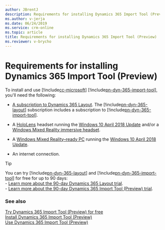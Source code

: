 ```yaml
---
author: JBrentJ
description: Requirements for installing Dynamics 365 Import Tool (Preview)
ms.author: v-jerja
ms.date: 06/24/2019
ms.service: crm-online
ms.topic: article
title: Requirements for installing Dynamics 365 Import Tool (Preview)
ms.reviewer: v-brycho
---
```


# Requirements for installing Dynamics 365 Import Tool (Preview)

To install and use [!include[cc-microsoft](../includes/cc-microsoft.md)] [!include[pn-dyn-365-import-tool](../includes/pn-dyn-365-import-tool.md)], you'll need the following:

- [A subscription to Dynamics 365 Layout](https://docs.microsoft.com/dynamics365/mixed-reality/layout/buy-and-deploy-layout). The 
[!include[pn-dyn-365-layout](../includes/pn-dyn-365-layout.md)] subscription includes a subscription to [!include[pn-dyn-365-import-tool](../includes/pn-dyn-365-import-tool.md)].
 
- A [HoloLens](https://www.microsoft.com/hololens) headset running the [Windows 10 April 2018 Update](https://support.microsoft.com/help/12643) and/or a [Windows Mixed Reality immersive headset](https://www.microsoft.com/windows/windows-mixed-reality). 

- A [Windows Mixed Reality–ready PC](https://www.microsoft.com/windows/windows-mixed-reality-devices#wmrpcs) running the [Windows 10 April 2018 Update](https://support.microsoft.com/help/12643).

- An internet connection.

 > [!TIP] 
  > You can try [!include[pn-dyn-365-layout](../includes/pn-dyn-365-layout.md)] and [!include[pn-dyn-365-import-tool](../includes/pn-dyn-365-import-tool.md)] for free for up to 90 days:<br>- [Learn more about the 90-day Dynamics 365 Layout trial](https://docs.microsoft.com/dynamics365/mixed-reality/layout/try-layout-free).<br>- [Learn more about the 90-day Dynamics 365 Import Tool (Preview) trial](try-import-tool-free.md).

### See also
[Try Dynamics 365 Import Tool (Preview) for free](try-import-tool-free.md)<br>
[Install Dynamics 365 Import Tool (Preview)](install.md)<br>
[Use Dynamics 365 Import Tool (Preview)](import-tool.md)
